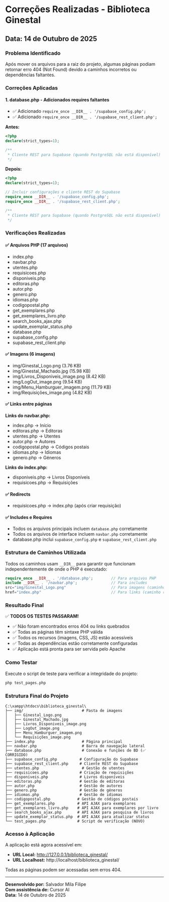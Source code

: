 # Correções Realizadas - Biblioteca Ginestal

## Data: 14 de Outubro de 2025

### Problema Identificado
Após mover os arquivos para a raiz do projeto, algumas páginas podiam retornar erro 404 (Not Found) devido a caminhos incorretos ou dependências faltantes.

### Correções Aplicadas

#### 1. **database.php - Adicionados requires faltantes**
- ✅ Adicionado `require_once __DIR__ . '/supabase_config.php';`
- ✅ Adicionado `require_once __DIR__ . '/supabase_rest_client.php';`

**Antes:**
```php
<?php
declare(strict_types=1);

/**
 * Cliente REST para Supabase (quando PostgreSQL não está disponível)
 */
```

**Depois:**
```php
<?php
declare(strict_types=1);

// Incluir configurações e cliente REST do Supabase
require_once __DIR__ . '/supabase_config.php';
require_once __DIR__ . '/supabase_rest_client.php';

/**
 * Cliente REST para Supabase (quando PostgreSQL não está disponível)
 */
```

### Verificações Realizadas

#### ✅ Arquivos PHP (17 arquivos)
- index.php
- navbar.php
- utentes.php
- requisicoes.php
- disponiveis.php
- editoras.php
- autor.php
- genero.php
- idiomas.php
- codigopostal.php
- get_exemplares.php
- get_exemplares_livro.php
- search_books_ajax.php
- update_exemplar_status.php
- database.php
- supabase_config.php
- supabase_rest_client.php

#### ✅ Imagens (6 imagens)
- img/Ginestal_Logo.png (3.76 KB)
- img/Ginestal_Machado.jpg (15.98 KB)
- img/Livros_Disponiveis_image.png (8.42 KB)
- img/LogOut_image.png (9.54 KB)
- img/Menu_Hamburguer_imagem.png (11.79 KB)
- img/Requisições_image.png (4.82 KB)

#### ✅ Links entre páginas
**Links do navbar.php:**
- index.php → Início
- editoras.php → Editoras
- utentes.php → Utentes
- autor.php → Autores
- codigopostal.php → Códigos postais
- idiomas.php → Idiomas
- genero.php → Géneros

**Links do index.php:**
- disponiveis.php → Livros Disponíveis
- requisicoes.php → Requisições

#### ✅ Redirects
- requisicoes.php → index.php (após criar requisição)

#### ✅ Includes e Requires
- Todos os arquivos principais incluem `database.php` corretamente
- Todos os arquivos de interface incluem `navbar.php` corretamente
- database.php inclui `supabase_config.php` e `supabase_rest_client.php`

### Estrutura de Caminhos Utilizada

Todos os caminhos usam `__DIR__` para garantir que funcionam independentemente de onde o PHP é executado:

```php
require_once __DIR__ . '/database.php';        // Para arquivos PHP
include __DIR__ . '/navbar.php';               // Para includes
src="img/Ginestal_Logo.png"                    // Para imagens (caminho relativo)
href="index.php"                               // Para links (caminho relativo)
```

### Resultado Final

✅ **TODOS OS TESTES PASSARAM!**
- ✅ Não foram encontrados erros 404 ou links quebrados
- ✅ Todas as páginas têm sintaxe PHP válida
- ✅ Todos os recursos (imagens, CSS, JS) estão acessíveis
- ✅ Todas as dependências estão corretamente configuradas
- ✅ Aplicação está pronta para ser servida pelo Apache

### Como Testar

Execute o script de teste para verificar a integridade do projeto:

```bash
php test_pages.php
```

### Estrutura Final do Projeto

```
C:\xampp\htdocs\biblioteca_ginestal\
├── img/                          # Pasta de imagens
│   ├── Ginestal_Logo.png
│   ├── Ginestal_Machado.jpg
│   ├── Livros_Disponiveis_image.png
│   ├── LogOut_image.png
│   ├── Menu_Hamburguer_imagem.png
│   └── Requisições_image.png
├── index.php                     # Página principal
├── navbar.php                    # Barra de navegação lateral
├── database.php                  # Conexão e funções de BD (✅ CORRIGIDO)
├── supabase_config.php          # Configuração do Supabase
├── supabase_rest_client.php     # Cliente REST do Supabase
├── utentes.php                   # Gestão de utentes
├── requisicoes.php              # Criação de requisições
├── disponiveis.php              # Livros disponíveis
├── editoras.php                 # Gestão de editoras
├── autor.php                    # Gestão de autores
├── genero.php                   # Gestão de géneros
├── idiomas.php                  # Gestão de idiomas
├── codigopostal.php            # Gestão de códigos postais
├── get_exemplares.php          # API AJAX para exemplares
├── get_exemplares_livro.php    # API AJAX para exemplares por livro
├── search_books_ajax.php       # API AJAX para pesquisa de livros
├── update_exemplar_status.php  # API AJAX para atualizar status
└── test_pages.php              # Script de verificação (NOVO)
```

### Acesso à Aplicação

A aplicação está agora acessível em:
- **URL Local:** http://127.0.0.1/biblioteca_ginestal/
- **URL Localhost:** http://localhost/biblioteca_ginestal/

Todas as páginas podem ser acessadas sem erros 404.

---

**Desenvolvido por:** Salvador Mila Filipe  
**Com assistência de:** Cursor AI  
**Data:** 14 de Outubro de 2025

